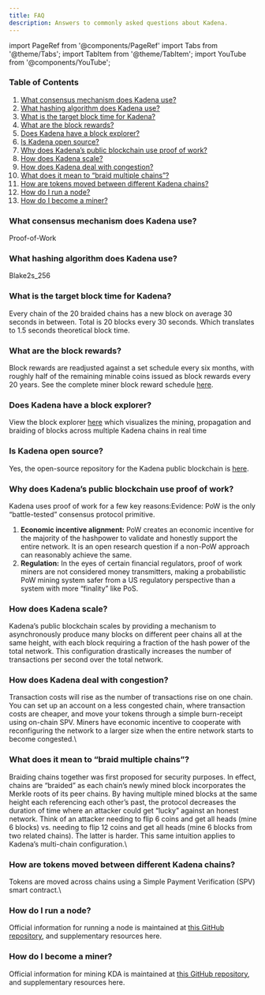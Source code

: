 ```yaml
---
title: FAQ
description: Answers to commonly asked questions about Kadena.
---
```


import PageRef from '@components/PageRef'
import Tabs from '@theme/Tabs';
import TabItem from '@theme/TabItem';
import YouTube from '@components/YouTube';


### **Table of Contents**

1. [What consensus mechanism does Kadena use?](faq.md#what-consensus-mechanism-does-kadena-use)
2. [What hashing algorithm does Kadena use?](faq.md#what-hashing-algorithm-does-kadena-use)
3. [What is the target block time for Kadena?](faq.md#what-is-the-target-block-time-for-kadena)
4. [What are the block rewards?](faq.md#what-are-the-block-rewards)
5. [Does Kadena have a block explorer?](faq.md#does-kadena-have-a-block-explorer)
6. [Is Kadena open source?](faq.md#is-kadena-open-source)
7. [Why does Kadena’s public blockchain use proof of work?](faq.md#why-does-kadenas-public-blockchain-use-proof-of-work)
8. [How does Kadena scale?](faq.md#how-does-kadena-scale)
9. [How does Kadena deal with congestion?](faq.md#how-does-kadena-deal-with-congestion)
10. [What does it mean to “braid multiple chains”?](faq.md#what-does-it-mean-to-braid-multiple-chains)
11. [How are tokens moved between different Kadena chains?](faq.md#how-are-tokens-moved-between-different-kadena-chains)
12. [How do I run a node?](faq.md#how-do-i-run-a-node)
13. [How do I become a miner?](faq.md#how-do-i-become-a-miner)

### **What consensus mechanism does Kadena use?**

Proof-of-Work

### **What hashing algorithm does Kadena use?**

Blake2s\_256

### **What is the target block time for Kadena?**

Every chain of the 20 braided chains has a new block on average 30 seconds in between. Total is 20 blocks every 30 seconds. Which translates to 1.5 seconds theoretical block time.

### **What are the block rewards?**

Block rewards are readjusted against a set schedule every six months, with roughly half of the remaining minable coins issued as block rewards every 20 years. See the complete miner block reward schedule [here](https://github.com/kadena-io/chainweb-node/blob/master/rewards/miner\_rewards.csv).

### **Does Kadena have a block explorer?**

View the block explorer [here](https://explorer.chainweb.com/mainnet) which visualizes the mining, propagation and braiding of blocks across multiple Kadena chains in real time

### **Is Kadena open source?**

Yes, the open-source repository for the Kadena public blockchain is [here](https://github.com/kadena-io/chainweb-node).

### **Why does Kadena’s public blockchain use proof of work?**

Kadena uses proof of work for a few key reasons:Evidence: PoW is the only “battle-tested” consensus protocol primitive.

1. **Economic incentive alignment:** PoW creates an economic incentive for the majority of the hashpower to validate and honestly support the entire network. It is an open research question if a non-PoW approach can reasonably achieve the same.
2. **Regulation:** In the eyes of certain financial regulators, proof of work miners are not considered money transmitters, making a probabilistic PoW mining system safer from a US regulatory perspective than a system with more “finality” like PoS.

### **How does Kadena scale?**

Kadena’s public blockchain scales by providing a mechanism to asynchronously produce many blocks on different peer chains all at the same height, with each block requiring a fraction of the hash power of the total network. This configuration drastically increases the number of transactions per second over the total network.

### **How does Kadena deal with congestion?**

Transaction costs will rise as the number of transactions rise on one chain. You can set up an account on a less congested chain, where transaction costs are cheaper, and move your tokens through a simple burn-receipt using on-chain SPV. Miners have economic incentive to cooperate with reconfiguring the network to a larger size when the entire network starts to become congested.\\

### **What does it mean to “braid multiple chains”?**

Braiding chains together was first proposed for security purposes. In effect, chains are “braided” as each chain’s newly mined block incorporates the Merkle roots of its peer chains. By having multiple mined blocks at the same height each referencing each other’s past, the protocol decreases the duration of time where an attacker could get “lucky” against an honest network. Think of an attacker needing to flip 6 coins and get all heads (mine 6 blocks) vs. needing to flip 12 coins and get all heads (mine 6 blocks from two related chains). The latter is harder. This same intuition applies to Kadena’s multi-chain configuration.\\

### **How are tokens moved between different Kadena chains?**

Tokens are moved across chains using a Simple Payment Verification (SPV) smart contract.\\

### **How do I run a node?**

Official information for running a node is maintained at [this GitHub repository](https://github.com/kadena-io/chainweb-node), and supplementary resources here.

### **How do I become a miner?**

Official information for mining KDA is maintained at [this GitHub repository](https://github.com/kadena-io/chainweb-miner), and supplementary resources here.
